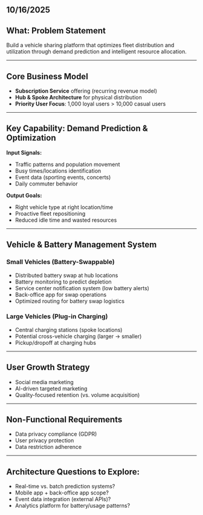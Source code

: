 ## 10/16/2025

## **What: Problem Statement**

Build a vehicle sharing platform that optimizes fleet distribution and utilization through demand prediction and intelligent resource allocation.

---

## **Core Business Model**

- **Subscription Service** offering (recurring revenue model)
- **Hub & Spoke Architecture** for physical distribution
- **Priority User Focus**: 1,000 loyal users > 10,000 casual users

---

## **Key Capability: Demand Prediction & Optimization**

**Input Signals:**

- Traffic patterns and population movement
- Busy times/locations identification
- Event data (sporting events, concerts)
- Daily commuter behavior

**Output Goals:**

- Right vehicle type at right location/time
- Proactive fleet repositioning
- Reduced idle time and wasted resources

---

## **Vehicle & Battery Management System**

### Small Vehicles (Battery-Swappable)

- Distributed battery swap at hub locations
- Battery monitoring to predict depletion
- Service center notification system (low battery alerts)
- Back-office app for swap operations
- Optimized routing for battery swap logistics

### Large Vehicles (Plug-in Charging)

- Central charging stations (spoke locations)
- Potential cross-vehicle charging (larger → smaller)
- Pickup/dropoff at charging hubs

---

## **User Growth Strategy**

- Social media marketing
- AI-driven targeted marketing
- Quality-focused retention (vs. volume acquisition)

---

## **Non-Functional Requirements**

- Data privacy compliance (GDPR)
- User privacy protection
- Data restriction adherence

---

## **Architecture Questions to Explore:**

- Real-time vs. batch prediction systems?
- Mobile app + back-office app scope?
- Event data integration (external APIs)?
- Analytics platform for battery/usage patterns?

